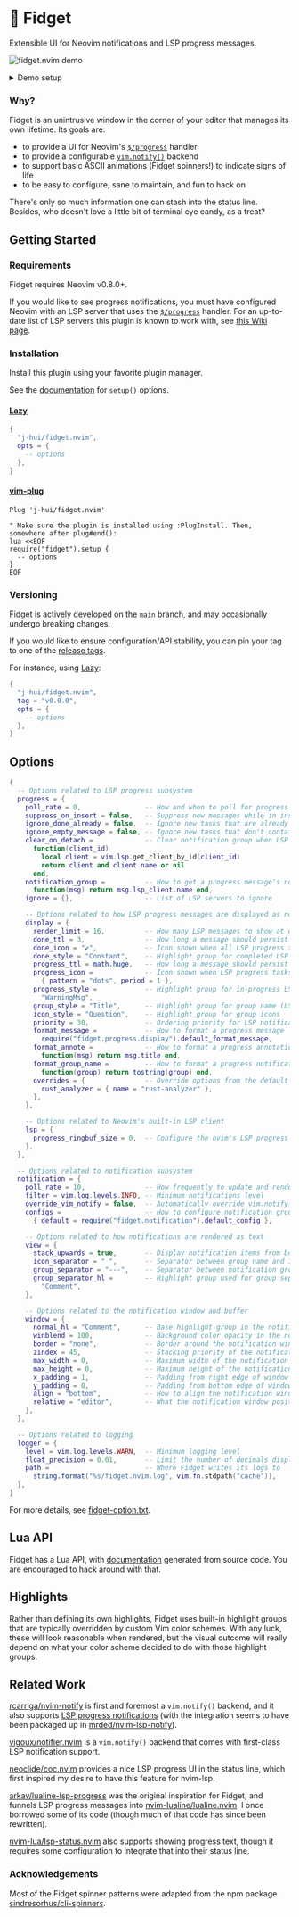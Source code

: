 <!-- panvimdoc-ignore-start -->

# 💫 Fidget

Extensible UI for Neovim notifications and LSP progress messages.

![fidget.nvim demo](https://github.com/j-hui/fidget.nvim/blob/media/gifs/fidget-demo-rust-analyzer.gif?raw=true)

<details>
  <summary>Demo setup</summary>

*Note that this demo may not always reflect the exact behavior of the latest release.*

This screen recording was taken as I opened a Rust file I'm working on,
triggering `rust-analyzer` to send me some LSP progress messages.

As those messages are ongoing, I trigger some notifications with the following:

```lua
local fidget = require("fidget")

vim.keymap.set("n", "A", function()
  fidget.notify("This is from fidget.notify().")
end)

vim.keymap.set("n", "B", function()
  fidget.notify("This is also from fidget.notify().", vim.log.levels.WARN)
end)

vim.keymap.set("n", "C", function()
  fidget.notify("fidget.notify() supports annotations...", nil, { annote = "MY NOTE", key = "foobar" })
end)

vim.keymap.set("n", "D", function()
  fidget.notify(nil, vim.log.levels.ERROR, { annote = "bottom text", key = "foobar" })
  fidget.notify("... and overwriting notifications.", vim.log.levels.WARN, { annote = "YOUR AD HERE" })
end)
```

(I use normal mode keymaps to avoid going into ex mode, which would pause Fidget
rendering and make the demo look glitchy...)

Visible elements:

-   Terminal + font: [Kitty](https://sw.kovidgoyal.net/kitty/) + [Comic Shanns Mono](https://github.com/shannpersand/comic-shanns)
-   Editor: [Neovim v0.9.4](https://github.com/neovim/neovim/tree/v0.9.4)
-   Theme: [folke/twilight.nvim](https://github.com/folke/twilight.nvim)
-   Status line: [nvim-lualine/lualine.nvim](https://github.com/nvim-lualine/lualine.nvim)
-   Color columns: `:set colorcolumn=81,121,+1,+2` (sorry)
-   Scrollbar: [petertriho/nvim-scrollbar](https://github.com/petertriho/nvim-scrollbar)

</details>

### Why?

Fidget is an unintrusive window in the corner of your editor that manages
its own lifetime. Its goals are:

- to provide a UI for Neovim's [`$/progress`][lsp-progress] handler
- to provide a configurable [`vim.notify()`][vim-notify] backend
- to support basic ASCII animations (Fidget spinners!) to indicate signs of life
- to be easy to configure, sane to maintain, and fun to hack on

There's only so much information one can stash into the status line. Besides,
who doesn't love a little bit of terminal eye candy, as a treat?

[lsp-progress]: https://microsoft.github.io/language-server-protocol/specifications/lsp/3.17/specification/#progress
[vim-notify]: https://neovim.io/doc/user/lua.html#vim.notify()

<!-- panvimdoc-ignore-end -->

## Getting Started

### Requirements

Fidget requires Neovim v0.8.0+.

If you would like to see progress notifications, you must have configured Neovim
with an LSP server that uses the [`$/progress`][lsp-progress] handler.
For an up-to-date list of LSP servers this plugin is known to work with, see
[this Wiki page](https://github.com/j-hui/fidget.nvim/wiki/Known-compatible-LSP-servers).

### Installation

Install this plugin using your favorite plugin manager.

See the [documentation](doc/fidget.md) for `setup()` options.

#### [Lazy](https://github.com/folke/lazy.nvim)

```lua
{
  "j-hui/fidget.nvim",
  opts = {
    -- options
  },
}
```

#### [vim-plug](https://github.com/junegunn/vim-plug)

```vim
Plug 'j-hui/fidget.nvim'

" Make sure the plugin is installed using :PlugInstall. Then, somewhere after plug#end():
lua <<EOF
require("fidget").setup {
  -- options
}
EOF
```

### Versioning

Fidget is actively developed on the `main` branch, and may occasionally undergo
breaking changes.

If you would like to ensure configuration/API stability, you can pin your tag to
one of the [release tags](https://github.com/j-hui/fidget.nvim/releases/).

For instance, using [Lazy](https://github.com/folke/lazy.nvim):

```lua
{
  "j-hui/fidget.nvim",
  tag = "v0.0.0",
  opts = {
    -- options
  },
}
```

## Options

```lua
{
  -- Options related to LSP progress subsystem
  progress = {
    poll_rate = 0,                -- How and when to poll for progress messages
    suppress_on_insert = false,   -- Suppress new messages while in insert mode
    ignore_done_already = false,  -- Ignore new tasks that are already complete
    ignore_empty_message = false, -- Ignore new tasks that don't contain a message
    clear_on_detach =             -- Clear notification group when LSP server detaches
      function(client_id)
        local client = vim.lsp.get_client_by_id(client_id)
        return client and client.name or nil
      end,
    notification_group =          -- How to get a progress message's notification group key
      function(msg) return msg.lsp_client.name end,
    ignore = {},                  -- List of LSP servers to ignore

    -- Options related to how LSP progress messages are displayed as notifications
    display = {
      render_limit = 16,          -- How many LSP messages to show at once
      done_ttl = 3,               -- How long a message should persist after completion
      done_icon = "✔",            -- Icon shown when all LSP progress tasks are complete
      done_style = "Constant",    -- Highlight group for completed LSP tasks
      progress_ttl = math.huge,   -- How long a message should persist when in progress
      progress_icon =             -- Icon shown when LSP progress tasks are in progress
        { pattern = "dots", period = 1 },
      progress_style =            -- Highlight group for in-progress LSP tasks
        "WarningMsg",
      group_style = "Title",      -- Highlight group for group name (LSP server name)
      icon_style = "Question",    -- Highlight group for group icons
      priority = 30,              -- Ordering priority for LSP notification group
      format_message =            -- How to format a progress message
        require("fidget.progress.display").default_format_message,
      format_annote =             -- How to format a progress annotation
        function(msg) return msg.title end,
      format_group_name =         -- How to format a progress notification group's name
        function(group) return tostring(group) end,
      overrides = {               -- Override options from the default notification config
        rust_analyzer = { name = "rust-analyzer" },
      },
    },

    -- Options related to Neovim's built-in LSP client
    lsp = {
      progress_ringbuf_size = 0,  -- Configure the nvim's LSP progress ring buffer size
    },
  },

  -- Options related to notification subsystem
  notification = {
    poll_rate = 10,               -- How frequently to update and render notifications
    filter = vim.log.levels.INFO, -- Minimum notifications level
    override_vim_notify = false,  -- Automatically override vim.notify() with Fidget
    configs =                     -- How to configure notification groups when instantiated
      { default = require("fidget.notification").default_config },

    -- Options related to how notifications are rendered as text
    view = {
      stack_upwards = true,       -- Display notification items from bottom to top
      icon_separator = " ",       -- Separator between group name and icon
      group_separator = "---",    -- Separator between notification groups
      group_separator_hl =        -- Highlight group used for group separator
        "Comment",
    },

    -- Options related to the notification window and buffer
    window = {
      normal_hl = "Comment",      -- Base highlight group in the notification window
      winblend = 100,             -- Background color opacity in the notification window
      border = "none",            -- Border around the notification window
      zindex = 45,                -- Stacking priority of the notification window
      max_width = 0,              -- Maximum width of the notification window
      max_height = 0,             -- Maximum height of the notification window
      x_padding = 1,              -- Padding from right edge of window boundary
      y_padding = 0,              -- Padding from bottom edge of window boundary
      align = "bottom",           -- How to align the notification window
      relative = "editor",        -- What the notification window position is relative to
    },
  },

  -- Options related to logging
  logger = {
    level = vim.log.levels.WARN,  -- Minimum logging level
    float_precision = 0.01,       -- Limit the number of decimals displayed for floats
    path =                        -- Where Fidget writes its logs to
      string.format("%s/fidget.nvim.log", vim.fn.stdpath("cache")),
  },
}
```

<!-- panvimdoc-ignore-start -->

For more details, see [fidget-option.txt](doc/fidget-option.txt).

<!-- panvimdoc-ignore-end -->

<!-- panvimdoc-include-comment For more details, see |fidget-option.txt|. -->

## Lua API

<!-- panvimdoc-ignore-start -->

Fidget has a Lua API, with [documentation](doc/fidget-api.txt) generated from
source code. You are encouraged to hack around with that.

<!-- panvimdoc-ignore-end -->

<!-- panvimdoc-include-comment See |fidget-api.txt|. -->

## Highlights

Rather than defining its own highlights, Fidget uses built-in highlight groups
that are typically overridden by custom Vim color schemes. With any luck, these
will look reasonable when rendered, but the visual outcome will really depend
on what your color scheme decided to do with those highlight groups.

## Related Work

[rcarriga/nvim-notify](https://github.com/rcarriga/nvim-notify) is first and
foremost a `vim.notify()` backend, and it also supports
[LSP progress notifications](https://github.com/rcarriga/nvim-notify/wiki/Usage-Recipes#lsp-status-updates)
(with the integration seems to have been packaged up in
[mrded/nvim-lsp-notify](https://github.com/mrded/nvim-lsp-notify)).

[vigoux/notifier.nvim](https://github.com/vigoux/notifier.nvim) is
a `vim.notify()` backend that comes with first-class LSP notification support.

[neoclide/coc.nvim](https://github.com/neoclide/coc.nvim) provides a nice LSP
progress UI in the status line, which first inspired my desire to have this
feature for nvim-lsp.

[arkav/lualine-lsp-progress](https://github.com/arkav/lualine-lsp-progress) was
the original inspiration for Fidget, and funnels LSP progress messages into
[nvim-lualine/lualine.nvim](https://github.com/nvim-lualine/lualine.nvim).
I once borrowed some of its code (though much of that code has since been
rewritten).

[nvim-lua/lsp-status.nvim](https://github.com/nvim-lua/lsp-status.nvim) also
supports showing progress text, though it requires some configuration to
integrate that into their status line.

### Acknowledgements

Most of the Fidget spinner patterns were adapted from the npm package
[sindresorhus/cli-spinners](https://github.com/sindresorhus/cli-spinners).
